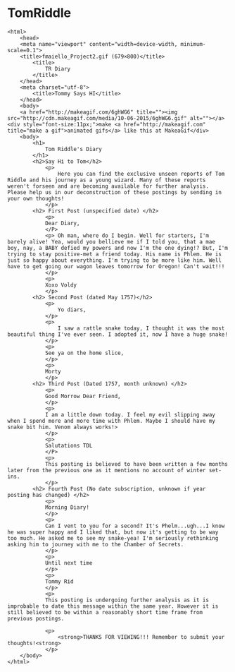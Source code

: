 # TomRiddle
<!DOCTYPE>
    <html>
        <head>
        <meta name="viewport" content="width=device-width, minimum-scale=0.1">
        <title>fmaiello_Project2.gif (679×800)</title>
            <title>
                TR Diary
            </title>
        </head>
        <meta charset="utf-8">
            <title>Tommy Says HI</title>
        </head>
        <body>
        <a href="http://makeagif.com/6ghWG6" title=""><img src="http://cdn.makeagif.com/media/10-06-2015/6ghWG6.gif" alt=""></a><div style="font-size:11px;">make <a href="http://makeagif.com" title="make a gif">animated gifs</a> like this at MakeaGif</div>
        <body>
            <h1>
                Tom Riddle's Diary
            </h1>
            <h2>Say Hi to Tom</h2>
                <p>
                    Here you can find the exclusive unseen reports of Tom Riddle and his journey as a young wizard. Many of these reports weren't forseen and are becoming available for further analysis. Please help us in our deconstruction of these postings by sending in your own thoughts!  
                </p>
            <h2> First Post (unspecified date) </h2>
                <p>
                Dear Diary,
                </P>    
                <p> Oh man, where do I begin. Well for starters, I'm barely alive! Yea, would you bellieve me if I told you, that a mae boy, nay, a BABY defied my powers and now I'm the one dying!? But, I'm trying to stay positive-met a friend today. His name is Phlem. He is just so happy about everything. I'm trying to be more like him. Well have to get going our wagon leaves tomorrow for Oregon! Can't wait!!!
                </p>
                <p>
                Xoxo Voldy
                </p>
            <h2> Second Post (dated May 1757)</h2>
                <p>
                    Yo diars,
                </p>
                <p>
                    I saw a rattle snake today, I thought it was the most beautiful thing I've ever seen. I adopted it, now I have a huge snake!
                </p>
                <p>
                See ya on the home slice,
                </p>
                <p>
                Morty
                </p>
            <h2> Third Post (Dated 1757, month unknown) </h2>
                <p>
                Good Morrow Dear Friend,
                </p>
                <p>
                I am a little down today. I feel my evil slipping away when I spend more and more time with Phlem. Maybe I should have my snake bit him. Venom always works!>
                </p>
                <p>
                Salutations TDL
                </P>
                <p>
                This posting is believed to have been written a few months later from the previous one as it mentions no account of winter set-ins. 
                </p>
            <h2> Fourth Post (No date subscription, unknown if year posting has changed) </h2>
                <p>
                Morning Diary!
                </p>
                <p>
                Can I vent to you for a second? It's Phelm...ugh...I know he was super happy and I liked that, but now it's getting to be way too much. He asked me to see my snake-yea! I'm seriously rethinking asking him to journey with me to the Chamber of Secrets.
                </p>
                <p>
                Until next time
                </p>
                <p>
                Tommy Rid
                </p>
                <p>
                This posting is undergoing further analysis as it is improbable to date this message within the same year. However it is still believed to be within a reasonably short time frame from previous postings.
            
                <p>
                    <strong>THANKS FOR VIEWING!!! Remember to submit your thoughts!<strong>
                </p>
        </body>
    </html>
